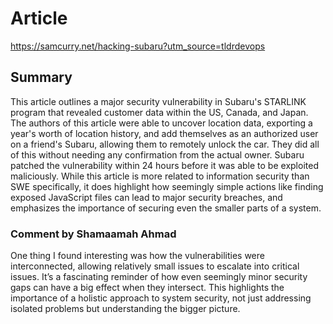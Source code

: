 # Article
https://samcurry.net/hacking-subaru?utm_source=tldrdevops
## Summary
This article outlines a major security vulnerability in Subaru's STARLINK program that revealed customer data within the US, Canada, and Japan. The authors of this article were able to uncover location data, exporting a year's worth of location history, and add themselves as an authorized user on a friend's Subaru, allowing them to remotely unlock the car. They did all of this without needing any confirmation from the actual owner. Subaru patched the vulnerability within 24 hours before it was able to be exploited maliciously. 
While this article is more related to information security than SWE specifically, it does highlight how seemingly simple actions like finding exposed JavaScript files can lead to major security breaches, and emphasizes the importance of securing even the smaller parts of a system.   

### Comment by Shamaamah Ahmad
One thing I found interesting was how the vulnerabilities were interconnected, allowing relatively small issues to escalate into critical issues. It’s a fascinating reminder of how even seemingly minor security gaps can have a big effect when they intersect. This highlights the importance of a holistic approach to system security, not just addressing isolated problems but understanding the bigger picture.
